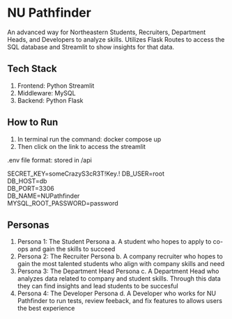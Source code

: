 # NU Pathfinder

An advanced way for Northeastern Students, Recruiters, Department Heads, and Developers to analyze skills. Utilizes Flask Routes to access the SQL database and Streamlit to show insights for that data. 

## Tech Stack
1. Frontend: Python Streamlit
2. Middleware: MySQL
3. Backend: Python Flask

## How to Run

1. In terminal run the command: docker compose up
2. Then click on the link to access the streamlit

.env file format:
stored in /api 

SECRET_KEY=someCrazyS3cR3T!Key.!
DB_USER=root  
DB_HOST=db  
DB_PORT=3306  
DB_NAME=NUPathfinder  
MYSQL_ROOT_PASSWORD=password  

## Personas
1. Persona 1: The Student Persona
   a. A student who hopes to apply to co-ops and gain the skills to succeed
2. Persona 2: The Recruiter Persona
   b. A company recruiter who hopes to gain the most talented students who align with company skills and need
3. Persona 3: The Department Head Persona
   c. A Department Head who analyzes data related to company and student skills. Through this data they can find insights and lead students to be succesful
4. Persona 4: The Developer Persona
   d. A Developer who works for NU Pathfinder to run tests, review feeback, and fix features to allows users the best experience


